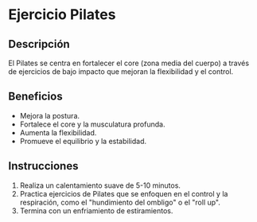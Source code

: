# Ejercicio Pilates

## Descripción
El Pilates se centra en fortalecer el core (zona media del cuerpo) a través de ejercicios de bajo impacto que mejoran la flexibilidad y el control.

## Beneficios
- Mejora la postura.
- Fortalece el core y la musculatura profunda.
- Aumenta la flexibilidad.
- Promueve el equilibrio y la estabilidad.

## Instrucciones
1. Realiza un calentamiento suave de 5-10 minutos.
2. Practica ejercicios de Pilates que se enfoquen en el control y la respiración, como el "hundimiento del ombligo" o el "roll up".
3. Termina con un enfriamiento de estiramientos.
